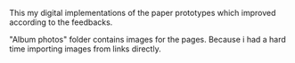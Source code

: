 This my digital implementations of the paper prototypes which improved according to the feedbacks.

"Album photos" folder contains images for the pages. Because i had a hard time importing images from links directly.



